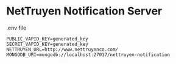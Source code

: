 # NetTruyen Notification Server

.env file

```env
PUBLIC_VAPID_KEY=generated_key
SECRET_VAPID_KEY=generated_key
NETTRUYEN_URL=http://www.nettruyenco.com/
MONGODB_URI=mongodb://localhost:27017/nettruyen-notification
```
